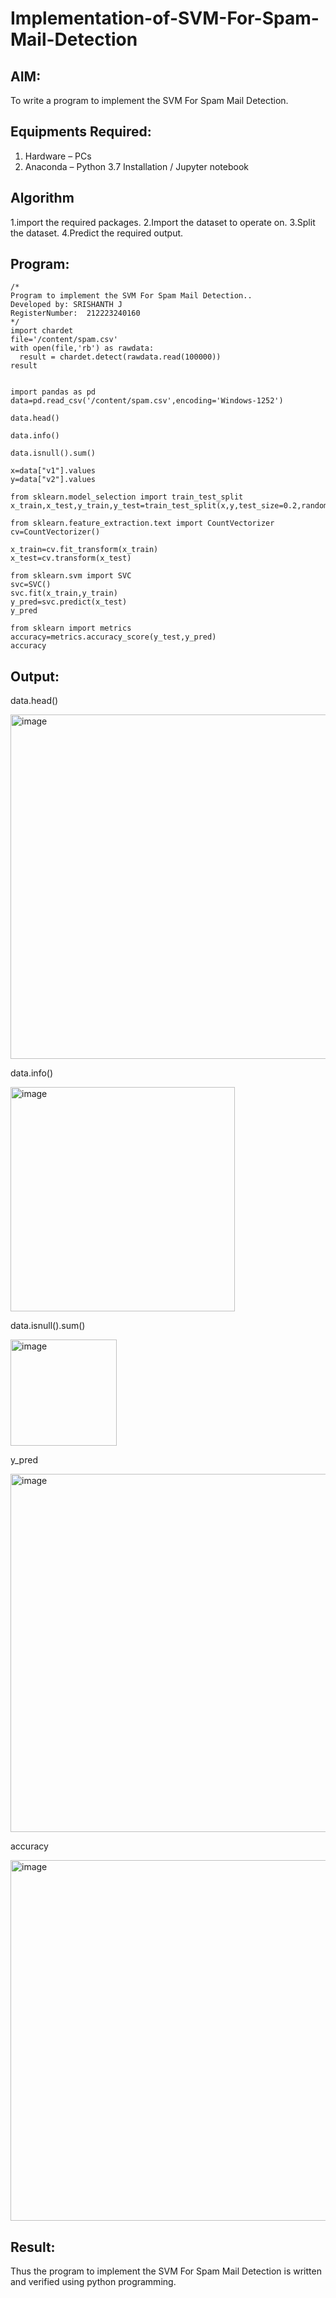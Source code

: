 # Implementation-of-SVM-For-Spam-Mail-Detection

## AIM:
To write a program to implement the SVM For Spam Mail Detection.

## Equipments Required:
1. Hardware – PCs
2. Anaconda – Python 3.7 Installation / Jupyter notebook

## Algorithm
1.import the required packages.
2.Import the dataset to operate on.
3.Split the dataset.
4.Predict the required output.

## Program:
```
/*
Program to implement the SVM For Spam Mail Detection..
Developed by: SRISHANTH J
RegisterNumber:  212223240160
*/
import chardet
file='/content/spam.csv'
with open(file,'rb') as rawdata:
  result = chardet.detect(rawdata.read(100000))
result


import pandas as pd
data=pd.read_csv('/content/spam.csv',encoding='Windows-1252')

data.head()

data.info()

data.isnull().sum()

x=data["v1"].values
y=data["v2"].values

from sklearn.model_selection import train_test_split
x_train,x_test,y_train,y_test=train_test_split(x,y,test_size=0.2,random_state=0)

from sklearn.feature_extraction.text import CountVectorizer
cv=CountVectorizer()

x_train=cv.fit_transform(x_train)
x_test=cv.transform(x_test)

from sklearn.svm import SVC
svc=SVC()
svc.fit(x_train,y_train)
y_pred=svc.predict(x_test)
y_pred

from sklearn import metrics
accuracy=metrics.accuracy_score(y_test,y_pred)
accuracy
```

## Output:
data.head()

<img width="551" alt="image" src="https://github.com/srishanth2006/Implementation-of-SVM-For-Spam-Mail-Detection/assets/150319470/18fba85c-0485-43a1-8e98-8122a1e949ac">

data.info()

<img width="359" alt="image" src="https://github.com/srishanth2006/Implementation-of-SVM-For-Spam-Mail-Detection/assets/150319470/52d77549-4870-4aec-9a3f-eb06a244ef0a">

data.isnull().sum()

<img width="170" alt="image" src="https://github.com/srishanth2006/Implementation-of-SVM-For-Spam-Mail-Detection/assets/150319470/8e350baa-6098-4879-87ea-a519f869424d">

y_pred

<img width="573" alt="image" src="https://github.com/srishanth2006/Implementation-of-SVM-For-Spam-Mail-Detection/assets/150319470/abbc6af9-e895-466e-af26-0d57078ace64">

accuracy

<img width="577" alt="image" src="https://github.com/srishanth2006/Implementation-of-SVM-For-Spam-Mail-Detection/assets/150319470/5bc105dc-e500-4a88-896d-2f67a3a824fc">




## Result:
Thus the program to implement the SVM For Spam Mail Detection is written and verified using python programming.
